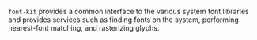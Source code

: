`font-kit` provides a common interface to the various system font libraries and provides
services such as finding fonts on the system, performing nearest-font matching, and rasterizing
glyphs.
